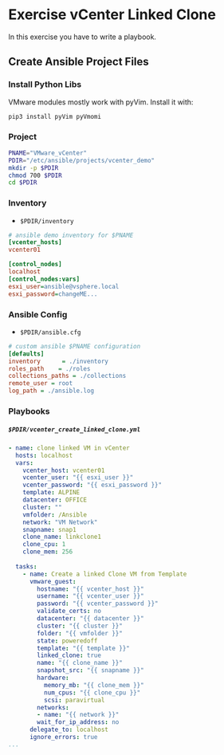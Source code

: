 
# Exercise vCenter Linked Clone
In this exercise you have to write a playbook.

## Create Ansible Project Files

### Install Python Libs
VMware modules mostly work with pyVim.
Install it with:

    pip3 install pyVim pyVmomi

### Project
```bash
PNAME="VMware_vCenter"
PDIR="/etc/ansible/projects/vcenter_demo"
mkdir -p $PDIR
chmod 700 $PDIR
cd $PDIR
```

### Inventory
* <code>$PDIR/inventory</code>
```ini
# ansible demo inventory for $PNAME
[vcenter_hosts]
vcenter01

[control_nodes]
localhost
[control_nodes:vars]
esxi_user=ansible@vsphere.local
esxi_password=changeME...
```
### Ansible Config
* <code>$PDIR/ansible.cfg</code>
```ini
# custom ansible $PNAME configuration
[defaults]
inventory      = ./inventory
roles_path    = ./roles
collections_paths = ./collections
remote_user = root
log_path = ./ansible.log
```

### Playbooks
##### <code>$PDIR/vcenter_create_linked_clone.yml</code>
```yaml
- name: clone linked VM in vCenter
  hosts: localhost
  vars:
    vcenter_host: vcenter01
    vcenter_user: "{{ esxi_user }}"
    vcenter_password: "{{ esxi_password }}"
    template: ALPINE
    datacenter: OFFICE
    cluster: ""
    vmfolder: /Ansible
    network: "VM Network"
    snapname: snap1
    clone_name: linkclone1
    clone_cpu: 1
    clone_mem: 256
    
  tasks:
    - name: Create a linked Clone VM from Template
      vmware_guest:
        hostname: "{{ vcenter_host }}"
        username: "{{ vcenter_user }}"
        password: "{{ vcenter_password }}"
        validate_certs: no
        datacenter: "{{ datacenter }}"
        cluster: "{{ cluster }}"
        folder: "{{ vmfolder }}"
        state: poweredoff
        template: "{{ template }}"
        linked_clone: true
        name: "{{ clone_name }}"
        snapshot_src: "{{ snapname }}"
        hardware:
          memory_mb: "{{ clone_mem }}"
          num_cpus: "{{ clone_cpu }}"
          scsi: paravirtual
        networks:
        - name: "{{ network }}"
        wait_for_ip_address: no
      delegate_to: localhost
      ignore_errors: true
...
```

<!--stackedit_data:
eyJoaXN0b3J5IjpbMzE4MjI3OTY3LC0xMTYwNDQzNjc2LDE0Nj
M5NzU2OTBdfQ==
-->